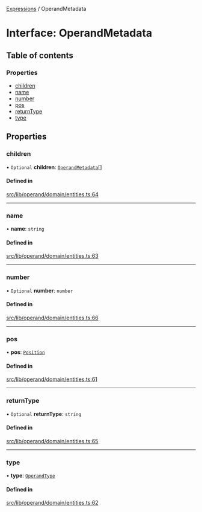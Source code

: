 [Expressions](../README.md) / OperandMetadata

# Interface: OperandMetadata

## Table of contents

### Properties

- [children](OperandMetadata.md#children)
- [name](OperandMetadata.md#name)
- [number](OperandMetadata.md#number)
- [pos](OperandMetadata.md#pos)
- [returnType](OperandMetadata.md#returntype)
- [type](OperandMetadata.md#type)

## Properties

### children

• `Optional` **children**: [`OperandMetadata`](OperandMetadata.md)[]

#### Defined in

[src/lib/operand/domain/entities.ts:64](https://github.com/data7expressions/3xpr/blob/75bc908120831b89f4db473368191027448620e2/src/lib/operand/domain/entities.ts#L64)

___

### name

• **name**: `string`

#### Defined in

[src/lib/operand/domain/entities.ts:63](https://github.com/data7expressions/3xpr/blob/75bc908120831b89f4db473368191027448620e2/src/lib/operand/domain/entities.ts#L63)

___

### number

• `Optional` **number**: `number`

#### Defined in

[src/lib/operand/domain/entities.ts:66](https://github.com/data7expressions/3xpr/blob/75bc908120831b89f4db473368191027448620e2/src/lib/operand/domain/entities.ts#L66)

___

### pos

• **pos**: [`Position`](../classes/Position.md)

#### Defined in

[src/lib/operand/domain/entities.ts:61](https://github.com/data7expressions/3xpr/blob/75bc908120831b89f4db473368191027448620e2/src/lib/operand/domain/entities.ts#L61)

___

### returnType

• `Optional` **returnType**: `string`

#### Defined in

[src/lib/operand/domain/entities.ts:65](https://github.com/data7expressions/3xpr/blob/75bc908120831b89f4db473368191027448620e2/src/lib/operand/domain/entities.ts#L65)

___

### type

• **type**: [`OperandType`](../enums/OperandType.md)

#### Defined in

[src/lib/operand/domain/entities.ts:62](https://github.com/data7expressions/3xpr/blob/75bc908120831b89f4db473368191027448620e2/src/lib/operand/domain/entities.ts#L62)
